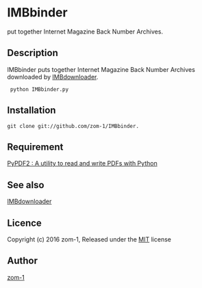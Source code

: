 IMBbinder
====
put together Internet Magazine Back Number Archives.

## Description
IMBbinder puts together Internet Magazine Back Number Archives downloaded by [IMBdownloader](https://github.com/zom-1/IMBdownloader).


```
 python IMBbinder.py  
```

## Installation
```
git clone git://github.com/zom-1/IMBbinder.
```

## Requirement
[PyPDF2 : A utility to read and write PDFs with Python](https://github.com/mstamy2/PyPDF2)

## See also
[IMBdownloader](https://github.com/zom-1/IMBdownloader)

## Licence
Copyright (c) 2016 zom-1, Released under the
 [MIT](http://opensource.org/licenses/mit-license.php) license

## Author
[zom-1](https://github.com/zom-1)
